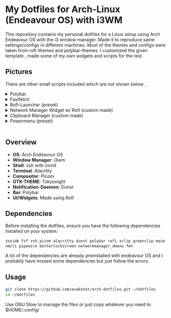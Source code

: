 # My Dotfiles for Arch-Linux (Endeavour OS) with i3WM

This repository contains my personal dotfiles for a Linux setup using Arch Endeavour OS with the i3 window manager. Made it to reproduce same settings/configs in different machines. Most of the themes and configs were taken from
rofi-themes and polybar-themes. I customized the given template , made some of my own widgets and scripts for the rest.

## Pictures

There are other small scripts included which are not shown below .

<details>
  <summary>Polybar</summary>
  
  ![polybar](./images/1.png 'polybar')
  
</details>

<details>
  <summary>Fastfetch</summary>
  
  ![fastfetch](./images/2.png 'fastfetch')
  
</details>
<details>
  <summary>Rofi-Launcher (preset)</summary>
  
  ![launcher](./images/3.png 'launcher')
  
</details>

<details>
  <summary>Network Manager Widget w/ Rofi (custom made)</summary>
  
  ![nmcli](./images/4.png 'nmcli')
  
</details>
<details>
  <summary>Clipboard Manager (custom made)</summary>
  
  ![clipboard](./images/6.png 'clipboard')
  
</details>

<details>
  <summary>Powermenu (preset)</summary>
  
  ![powermenu](./images/5.png 'powermenu')
  
</details>
<br>

## Overview

- **OS**: Arch Endeavour OS
- **Window Manager**: i3wm
- **Shell**: zsh with zinnit
- **Terminal**: Alacritty
- **Compositor**: Picom
- **GTK-THEME**: Tokyonight
- **Notification-Daemon**: Dunst
- **Bar**: Polybar
- **UI/Widgets**: Made using Rofi

## Dependencies

Before installing the dotfiles, ensure you have the following dependencies installed on your system:

```
zoxide fzf zsh picom alacritty dunst polybar rofi xclip greenclip maim nmcli pipewire betterlockscreen networkmanager_dmenu feh
```

A lot of the dependencies are already preinstalled with endeavour OS and I probably have missed some dependencies but just follow the errors.

## Usage

```bash
git clone https://github.com/asakshat/arch-dotfiles.git ~/dotfiles
cd ~/dotfiles
```

Use GNU Stow to manage the files or just copy whatever you need to $HOME/.config/
